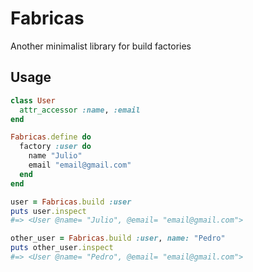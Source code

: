 Fabricas
====

Another minimalist library for build factories

Usage
-----

```ruby
class User
  attr_accessor :name, :email
end

Fabricas.define do
  factory :user do
    name "Julio"
    email "email@gmail.com"
  end
end

user = Fabricas.build :user
puts user.inspect
#=> <User @name= "Julio", @email= "email@gmail.com">

other_user = Fabricas.build :user, name: "Pedro"
puts other_user.inspect
#=> <User @name= "Pedro", @email= "email@gmail.com">
```